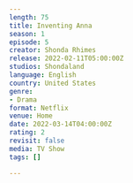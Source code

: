 ```yaml
---
length: 75
title: Inventing Anna
season: 1
episode: 5
creator: Shonda Rhimes
release: 2022-02-11T05:00:00Z
studios: Shondaland
language: English
country: United States
genre:
- Drama
format: Netflix
venue: Home
date: 2022-03-14T04:00:00Z
rating: 2
revisit: false
media: TV Show
tags: []

---
```

